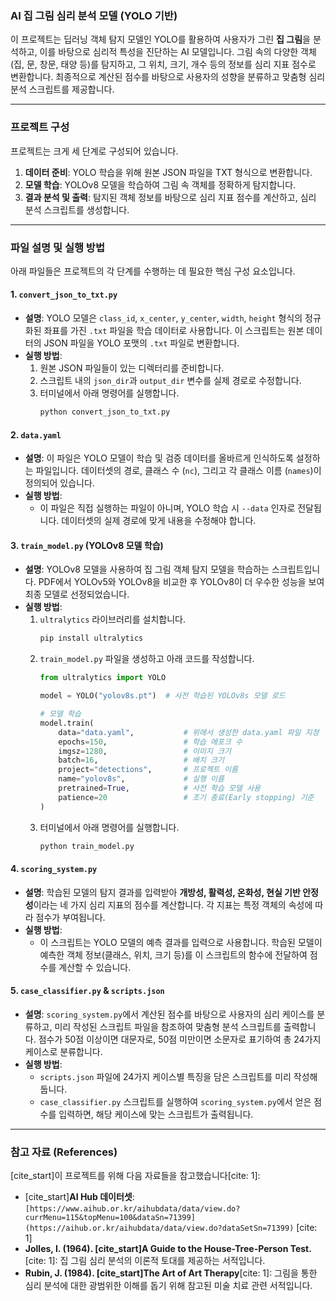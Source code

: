 ### **AI 집 그림 심리 분석 모델 (YOLO 기반)**

이 프로젝트는 딥러닝 객체 탐지 모델인 YOLO를 활용하여 사용자가 그린 **집 그림**을 분석하고, 이를 바탕으로 심리적 특성을 진단하는 AI 모델입니다. 그림 속의 다양한 객체(집, 문, 창문, 태양 등)를 탐지하고, 그 위치, 크기, 개수 등의 정보를 심리 지표 점수로 변환합니다. 최종적으로 계산된 점수를 바탕으로 사용자의 성향을 분류하고 맞춤형 심리 분석 스크립트를 제공합니다.

-----

### **프로젝트 구성**

프로젝트는 크게 세 단계로 구성되어 있습니다.

1.  **데이터 준비**: YOLO 학습을 위해 원본 JSON 파일을 TXT 형식으로 변환합니다.
2.  **모델 학습**: YOLOv8 모델을 학습하여 그림 속 객체를 정확하게 탐지합니다.
3.  **결과 분석 및 출력**: 탐지된 객체 정보를 바탕으로 심리 지표 점수를 계산하고, 심리 분석 스크립트를 생성합니다.

-----

### **파일 설명 및 실행 방법**

아래 파일들은 프로젝트의 각 단계를 수행하는 데 필요한 핵심 구성 요소입니다.

#### **1. `convert_json_to_txt.py`**

  - **설명**: YOLO 모델은 `class_id`, `x_center`, `y_center`, `width`, `height` 형식의 정규화된 좌표를 가진 `.txt` 파일을 학습 데이터로 사용합니다. 이 스크립트는 원본 데이터의 JSON 파일을 YOLO 포맷의 `.txt` 파일로 변환합니다.
  - **실행 방법**:
    1.  원본 JSON 파일들이 있는 디렉터리를 준비합니다.
    2.  스크립트 내의 `json_dir`과 `output_dir` 변수를 실제 경로로 수정합니다.
    3.  터미널에서 아래 명령어를 실행합니다.
        ```bash
        python convert_json_to_txt.py
        ```

#### **2. `data.yaml`**

  - **설명**: 이 파일은 YOLO 모델이 학습 및 검증 데이터를 올바르게 인식하도록 설정하는 파일입니다. 데이터셋의 경로, 클래스 수 (`nc`), 그리고 각 클래스 이름 (`names`)이 정의되어 있습니다.
  - **실행 방법**:
      - 이 파일은 직접 실행하는 파일이 아니며, YOLO 학습 시 `--data` 인자로 전달됩니다. 데이터셋의 실제 경로에 맞게 내용을 수정해야 합니다.

#### **3. `train_model.py` (YOLOv8 모델 학습)**

  - **설명**: YOLOv8 모델을 사용하여 집 그림 객체 탐지 모델을 학습하는 스크립트입니다. PDF에서 YOLOv5와 YOLOv8을 비교한 후 YOLOv8이 더 우수한 성능을 보여 최종 모델로 선정되었습니다.
  - **실행 방법**:
    1.  `ultralytics` 라이브러리를 설치합니다.
        ```bash
        pip install ultralytics
        ```
    2.  `train_model.py` 파일을 생성하고 아래 코드를 작성합니다.
        ```python
        from ultralytics import YOLO

        model = YOLO("yolov8s.pt")  # 사전 학습된 YOLOv8s 모델 로드

        # 모델 학습
        model.train(
            data="data.yaml",           # 위에서 생성한 data.yaml 파일 지정
            epochs=150,                 # 학습 에포크 수
            imgsz=1280,                 # 이미지 크기
            batch=16,                   # 배치 크기
            project="detections",       # 프로젝트 이름
            name="yolov8s",             # 실행 이름
            pretrained=True,            # 사전 학습 모델 사용
            patience=20                 # 조기 종료(Early stopping) 기준
        )
        ```
    3.  터미널에서 아래 명령어를 실행합니다.
        ```bash
        python train_model.py
        ```

#### **4. `scoring_system.py`**

  - **설명**: 학습된 모델의 탐지 결과를 입력받아 **개방성, 활력성, 온화성, 현실 기반 안정성**이라는 네 가지 심리 지표의 점수를 계산합니다. 각 지표는 특정 객체의 속성에 따라 점수가 부여됩니다.
  - **실행 방법**:
      - 이 스크립트는 YOLO 모델의 예측 결과를 입력으로 사용합니다. 학습된 모델이 예측한 객체 정보(클래스, 위치, 크기 등)를 이 스크립트의 함수에 전달하여 점수를 계산할 수 있습니다.

#### **5. `case_classifier.py` & `scripts.json`**

  - **설명**: `scoring_system.py`에서 계산된 점수를 바탕으로 사용자의 심리 케이스를 분류하고, 미리 작성된 스크립트 파일을 참조하여 맞춤형 분석 스크립트를 출력합니다. 점수가 50점 이상이면 대문자로, 50점 미만이면 소문자로 표기하여 총 24가지 케이스로 분류합니다.
  - **실행 방법**:
      - `scripts.json` 파일에 24가지 케이스별 특징을 담은 스크립트를 미리 작성해 둡니다.
      - `case_classifier.py` 스크립트를 실행하여 `scoring_system.py`에서 얻은 점수를 입력하면, 해당 케이스에 맞는 스크립트가 출력됩니다.

-----

### **참고 자료 (References)**

[cite\_start]이 프로젝트를 위해 다음 자료들을 참고했습니다[cite: 1]:

  - [cite\_start]**AI Hub 데이터셋**: `[https://www.aihub.or.kr/aihubdata/data/view.do?currMenu=115&topMenu=100&dataSn=71399](https://aihub.or.kr/aihubdata/data/view.do?dataSetSn=71399)` [cite: 1]
  - **Jolles, I. (1964). [cite\_start]A Guide to the House-Tree-Person Test.**[cite: 1]: 집 그림 심리 분석의 이론적 토대를 제공하는 서적입니다.
  - **Rubin, J. (1984). [cite\_start]The Art of Art Therapy**[cite: 1]: 그림을 통한 심리 분석에 대한 광범위한 이해를 돕기 위해 참고된 미술 치료 관련 서적입니다.

